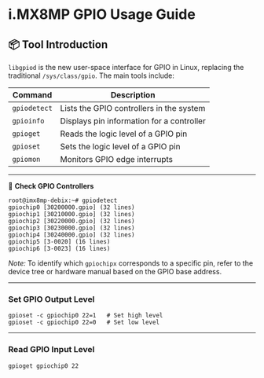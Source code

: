 # i.MX8MP GPIO Usage Guide

## 📦 Tool Introduction

`libgpiod` is the new user-space interface for GPIO in Linux, replacing the traditional `/sys/class/gpio`. The main tools include:

| Command      | Description                               |
| ------------ | ----------------------------------------- |
| `gpiodetect` | Lists the GPIO controllers in the system  |
| `gpioinfo`   | Displays pin information for a controller |
| `gpioget`    | Reads the logic level of a GPIO pin       |
| `gpioset`    | Sets the logic level of a GPIO pin        |
| `gpiomon`    | Monitors GPIO edge interrupts             |

---

📍 **Check GPIO Controllers**

```shell
root@imx8mp-debix:~# gpiodetect 
gpiochip0 [30200000.gpio] (32 lines)
gpiochip1 [30210000.gpio] (32 lines)
gpiochip2 [30220000.gpio] (32 lines)
gpiochip3 [30230000.gpio] (32 lines)
gpiochip4 [30240000.gpio] (32 lines)
gpiochip5 [3-0020] (16 lines)
gpiochip6 [3-0023] (16 lines)
```

*Note:* To identify which `gpiochipx` corresponds to a specific pin, refer to the device tree or hardware manual based on the GPIO base address.

---

### Set GPIO Output Level

```shell
gpioset -c gpiochip0 22=1   # Set high level
gpioset -c gpiochip0 22=0   # Set low level
```

---

### Read GPIO Input Level

```shell
gpioget gpiochip0 22
```
